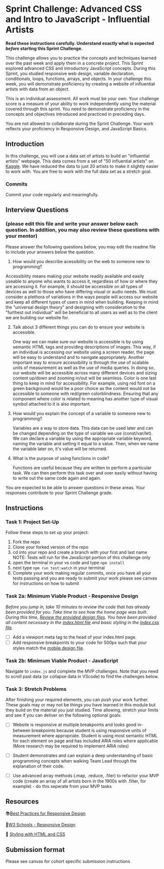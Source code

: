 # Sprint Challenge: Advanced CSS and Intro to JavaScript - Influential Artists

**Read these instructions carefully. Understand exactly what is expected _before_ starting this Sprint Challenge.**

This challenge allows you to practice the concepts and techniques learned over the past week and apply them in a concrete project. This Sprint explored advanced CSS and introductory JavaScript concepts. During this Sprint, you studied responsive web design, variable declaration, conditionals, loops, functions, arrays, and objects. In your challenge this week, you will demonstrate proficiency by creating a website of influential artists with data from an object.

This is an individual assessment. All work must be your own. Your challenge score is a measure of your ability to work independently using the material covered through this sprint. You need to demonstrate proficiency in the concepts and objectives introduced and practiced in preceding days.

You are not allowed to collaborate during the Sprint Challenge. Your work reflects your proficiency in Responsive Design, and JavaScript Basics.


## Introduction

In this challenge, you will use a data set of artists to build an "influential artists" webpage. This data comes from a set of "50 influential artists" on [Kaggle](https://www.kaggle.com/ikarus777/best-artworks-of-all-time). We have reduced the data to just 20 artists to make it slightly easier to work with. You are free to work with the full data set as a stretch goal.

### Commits

Commit your code regularly and meaningfully. 

## Interview Questions
### (please edit this file and write your answer below each question. In addition, you may also review these questions with your mentor)

Please answer the following questions below, you may edit the readme file to include your answers below the question.

1. How would you describe acessibility on the web to someone new to programming?

  Accessibility means making your website readily available and easily useable to anyone who wants to access it, regardless of how or where they are accessing it. For example, it should be accessible on all types of devices as well to those who have differing visual or audio needs. We must consider a plethora of variations in the ways people will access our website and keep all different types of users in mind when building. Keeping in mind the "universal design theory" and designing with consideration to the "furthest out individual" will be beneficial to all users as well as to the client we are building our website for.

2. Talk about 3 different things you can do to ensure your website is accessible. 

    One way we can make sure our website is accessible is by using semantic HTML tags and providing descriptions of images. This way, if an individual is accessing our website using a screen reader, the page will be easy to understand and to navigate appropriately. Another important way to ensure accessibility is through the use of scalable units of measurement as well as the use of media queries. In doing so, our website will be accessible across many different devices and sizing content up/down and zooming in/out will be seamless. Color is one last thing to keep in mind for accessibility. For example, using red font on a green background would be a poor choice as the content would not be accessible to someone with red/green colorblindness. Ensuring that any component where color is related to meaning has another type of visual symbol attached to it is also important. 

3. How would you explain the concept of a variable to someone new to programming?

    Variables are a way to store data. This data can be used later and can be changed depending on the type of variable we use (const/var/let). We can declare a variable by using the appropriate variable keyword, naming the variable and setting it equal to a value. Then, when we name the variable later on, it's value will be returned.

4. What is the purpose of using functions in code?

    Functions are useful because they are written to perform a particular task. We can then perform this task over and over easily without having to write out the same code again and again. 


You are expected to be able to answer questions in these areas. Your responses contribute to your Sprint Challenge grade. 

## Instructions

### Task 1: Project Set-Up

Follow these steps to set up your project:

1. Fork the repo
2. Clone your forked version of the repo
3. cd into your repo and create a branch with your first and last name
NOTE: Tests will run for the JavaScript portion of this challenge only
4. open the terminal in your vs code and type `npm install`
5. next type `npm run test:watch` in your terminal
6. Complete your work making regular commits, once you have all your tests passing and you are ready to submit your work please see canvas for instructions on how to submit

### Task 2a:  Minimum Viable Product - Responsive Design

*Before you jump in, take 10 minutes to review the code that has already been provided for you. Take time to see how the home page was built. During this time, [Review the provided design files](design/). You have been provided all content necessary in the [index.html file](index.html) and basic styling in the [index.css file](css/index.css).*

* [ ] Add a viewport meta tag to the head of your index.html page.
* [ ] Add responsive breakpoints to your code for 500px such that your styles match the [mobile design file](design/Mobile.png).

### Task 2b: Minimum Viable Product - JavaScript

Navigate to `index.js` and complete the MVP challenges. Note that you need to scroll past data (or collapse data in VScode) to find the challenges below.

### Task 3: Stretch Problems

After finishing your required elements, you can push your work further. These goals may or may not be things you have learned in this module but they build on the material you just studied. Time allowing, stretch your limits and see if you can deliver on the following optional goals:

* [ ] Website is responsive at multiple breakpoints and looks good in-between breakpoints because student is using responsive units of measurement where appropriate. Student is using most semantic HTML for each element on page and has included ARIA roles where applicable (More research may be required to implement ARIA roles)  
* [ ] Student demonstrates and can explain a deep understanding of basic programming concepts when walking Team Lead through the explanation of their code.
* [ ] Use advanced array methods (.map, .reduce, .filer) to refactor your MVP code (create an array of all artists born in the 1900s with .filter, for example) - do this seperate from your MVP tasks


## Resources

📚[Best Practices for Responsive Design](https://www.browserstack.com/guide/responsive-design-breakpoints)

🤝[W3 Schools - Responsive Design](https://www.w3schools.com/html/html_responsive.asp)

👀 [Styling with HTML and CSS](https://www.w3schools.com/html/html_css.asp)

## Submission format

Please see canvas for cohort specific submission instructions 
